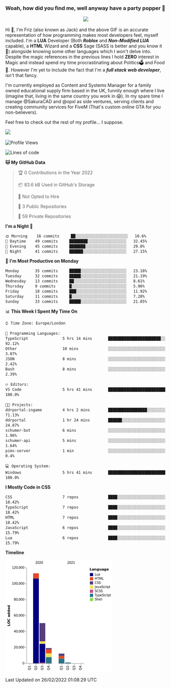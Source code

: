 ### Woah, how did you find me, well anyway have a party popper 🎉

<p align="center">
  <img  src="https://66.media.tumblr.com/d2766024a15e8c140bf20f314664eed2/d1615166bf58615c-d8/s400x600/aabc473a64edc43599d5345fd1e9e792d66ecc48.gifv">
</p>

Hi :wave:, I'm Friz (also known as Jack) and the above GIF is an accurate representation of how programming makes most developers feel, myself included. I'm a **LUA** Developer (Both ***Roblox*** and ***Non-Modified LUA*** capable), a **HTML** Wizard and a **CSS** Sage (SASS is better and you know it :pray:) alongside knowing some other languages which I won't delve into. Despite the magic references in the previous lines I hold **ZERO** interest in Magic and instead spend my time procrastinating about Politics🗳️ and Food🍔. However I'm yet to include the fact that I'm a ***full stack web developer***, isn't that fancy.

I'm currently employed as Content and Systems Manager for a family owned educational supply firm based in the UK, funnily enough where I live (imagine that, living in the same country you work in 😱). In my spare time I manage @SakuraCAD and @opxl as side ventures, serving clients and creating community services for FiveM (That's custom online GTA for you non-believers).

Feel free to check out the rest of my profile... I suppose.

<a href="https://github.com/anuraghazra/github-readme-stats">
  <img  src="https://github-readme-stats.vercel.app/api?username=JackOPXL&count_private=true&show_icons=true&theme=tokyonight" />
</a>



<!--START_SECTION:waka-->
![Profile Views](http://img.shields.io/badge/Profile%20Views-0-blue)

![Lines of code](https://img.shields.io/badge/From%20Hello%20World%20I%27ve%20Written-197%20Thousand%20lines%20of%20code-blue)

**🐱 My GitHub Data** 

> 🏆 0 Contributions in the Year 2022
 > 
> 📦 83.6 kB Used in GitHub's Storage 
 > 
> 🚫 Not Opted to Hire
 > 
> 📜 3 Public Repositories 
 > 
> 🔑 59 Private Repositories  
 > 
**I'm a Night 🦉** 

```text
🌞 Morning    16 commits     ██░░░░░░░░░░░░░░░░░░░░░░░   10.6% 
🌆 Daytime    49 commits     ████████░░░░░░░░░░░░░░░░░   32.45% 
🌃 Evening    45 commits     ███████░░░░░░░░░░░░░░░░░░   29.8% 
🌙 Night      41 commits     ██████░░░░░░░░░░░░░░░░░░░   27.15%

```
📅 **I'm Most Productive on Monday** 

```text
Monday       35 commits     █████░░░░░░░░░░░░░░░░░░░░   23.18% 
Tuesday      32 commits     █████░░░░░░░░░░░░░░░░░░░░   21.19% 
Wednesday    13 commits     ██░░░░░░░░░░░░░░░░░░░░░░░   8.61% 
Thursday     9 commits      █░░░░░░░░░░░░░░░░░░░░░░░░   5.96% 
Friday       18 commits     ███░░░░░░░░░░░░░░░░░░░░░░   11.92% 
Saturday     11 commits     █░░░░░░░░░░░░░░░░░░░░░░░░   7.28% 
Sunday       33 commits     █████░░░░░░░░░░░░░░░░░░░░   21.85%

```


📊 **This Week I Spent My Time On** 

```text
⌚︎ Time Zone: Europe/London

💬 Programming Languages: 
TypeScript               5 hrs 14 mins       ███████████████████████░░   92.12% 
Other                    10 mins             ░░░░░░░░░░░░░░░░░░░░░░░░░   3.07% 
JSON                     8 mins              ░░░░░░░░░░░░░░░░░░░░░░░░░   2.42% 
Bash                     8 mins              ░░░░░░░░░░░░░░░░░░░░░░░░░   2.39%

🔥 Editors: 
VS Code                  5 hrs 41 mins       █████████████████████████   100.0%

🐱‍💻 Projects: 
ddrportal-ingame         4 hrs 2 mins        █████████████████░░░░░░░░   71.13% 
ddrportal                1 hr 24 mins        ██████░░░░░░░░░░░░░░░░░░░   24.87% 
schumer-bot              6 mins              ░░░░░░░░░░░░░░░░░░░░░░░░░   1.96% 
schumer-api              5 mins              ░░░░░░░░░░░░░░░░░░░░░░░░░   1.64% 
pims-server              1 min               ░░░░░░░░░░░░░░░░░░░░░░░░░   0.4%

💻 Operating System: 
Windows                  5 hrs 41 mins       █████████████████████████   100.0%

```

**I Mostly Code in CSS** 

```text
CSS                      7 repos             ████░░░░░░░░░░░░░░░░░░░░░   18.42% 
TypeScript               7 repos             ████░░░░░░░░░░░░░░░░░░░░░   18.42% 
HTML                     7 repos             ████░░░░░░░░░░░░░░░░░░░░░   18.42% 
JavaScript               6 repos             ████░░░░░░░░░░░░░░░░░░░░░   15.79% 
Lua                      6 repos             ████░░░░░░░░░░░░░░░░░░░░░   15.79%

```


**Timeline**

![Chart not found](https://raw.githubusercontent.com/JackOPXL/JackOPXL/master/charts/bar_graph.png) 


 Last Updated on 26/02/2022 01:08:29 UTC
<!--END_SECTION:waka-->

